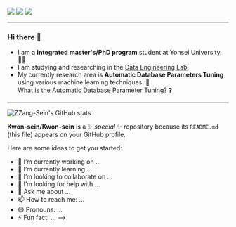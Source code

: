 <br/>
<a href="https://mail.google.com/mail/?view=cm&amp;fs=1&amp;to=seinkwon97@yonsei.ac.kr" target="_blank" target="_blank"><img src="https://img.shields.io/badge/Gmail-F06B66?style=flat&logo=Gmail&logoColor=white"/></a>
<a href="https://scholar.google.co.kr/citations?hl=ko&user=tWk4wMoAAAAJ" target="_blank" target="_blank"><img src="https://img.shields.io/badge/Google Scholar-4285F4?style=flat&logo=Google Scholar&logoColor=white"/></a>
<a href="https://ssensnote.tistory.com/" target="_blank" target="_blank"><img src="https://img.shields.io/badge/Tistory-5AB552?style=flat&logo=tistory&logoColor=white"/></a>


-------------------------------------------------------------------------------------------------------
### Hi there 👋 <br/>
* I am a **integrated master's/PhD program** student at Yonsei University. 👩‍🎓<br/>
* I am studying and researching in the [Data Engineering Lab](http://delab.yonsei.ac.kr/).
* My currently research area is **Automatic Database Parameters Tuning** using various machine learning techniques. 🚀<br/>
[What is the Automatic Database Parameter Tuning?](https://github.com/Kwon-sein/Database-Tuning/blob/main/Automatic%20Database%20Configuration%20Tuning_%EC%88%98%EC%A0%95%EB%B3%B8.pdf) ❓
-------------------------------------------------------------------------------------------------------
![ZZang-Sein's GitHub stats](https://github-readme-stats.vercel.app/api?username=Kwon-sein&theme=material-palenight&icons=true)


**Kwon-sein/Kwon-sein** is a ✨ _special_ ✨ repository because its `README.md` (this file) appears on your GitHub profile.

Here are some ideas to get you started:

- 🔭 I’m currently working on ...
- 🌱 I’m currently learning ...
- 👯 I’m looking to collaborate on ...
- 🤔 I’m looking for help with ...
- 💬 Ask me about ...
- 📫 How to reach me: ...
- 😄 Pronouns: ...
- ⚡ Fun fact: ...
-->
